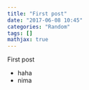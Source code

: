 ```yaml
---
title: "First post"
date: "2017-06-08 10:45"
categories: "Random"
tags: []
mathjax: true
---
```




First post
* haha
* nima

<!--more-->
